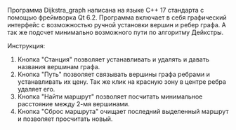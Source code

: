 Программа Dijkstra_graph написана на языке С++ 17 стандарта с помощью фреймворка Qt 6.2.
Программа включает в себя графический интерфейс с возможностью ручной установки вершин и ребер графа.
А так же подсчет минимально возможного пути по алгоритму Дейкстры.

Инструкция:
1. Кнопка "Станция" позволяет устанавливать и удалять и давать названия вершинам графа.
2. Кнопка "Путь" позволяет связывать вершины графа ребрами и устанавливать их цену. Так же клик на красную зону в центре ребра удаляет его.
3. Кнопка "Найти маршрут" позволяет посчитать минимальное расстояние между 2-мя вершинами.
4. Кнопка "Сброс маршрута" очищает последний выделенный маршрут и позволяет просчитать новый.

